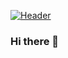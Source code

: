 [![Header](https://www.google.com/url?sa=i&url=https%3A%2F%2Fjustresults.co.nz%2Fdedicated-web-developer-services%2Fweb-developer-banner%2F&psig=AOvVaw2t3fHSDdM5dnz1MB9YnKov&ust=1644075699819000&source=images&cd=vfe&ved=0CAsQjRxqFwoTCKjs3bOx5vUCFQAAAAAdAAAAABAN "Header")](https://some-url.dev/)

### Hi there 👋

<!--
**jafuve/jafuve** is a ✨ _special_ ✨ repository because its `README.md` (this file) appears on your GitHub profile.

Here are some ideas to get you started:

- 🔭 I’m currently working on ...
- 🌱 I’m currently learning ...
- 👯 I’m looking to collaborate on ...
- 🤔 I’m looking for help with ...
- 💬 Ask me about ...
- 📫 How to reach me: ...
- 😄 Pronouns: ...
- ⚡ Fun fact: ...
-->
